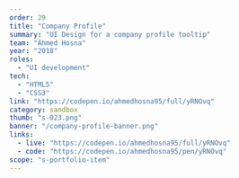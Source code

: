 ```yaml
---
order: 29
title: "Company Profile"
summary: "UI Design for a company profile tooltip"
team: "Ahmed Hosna"
year: "2018"
roles:
  - "UI development"
tech:
  - "HTML5"
  - "CSS3"
link: "https://codepen.io/ahmedhosna95/full/yRNOvq"
category: sandbox
thumb: "s-023.png"
banner: "/company-profile-banner.png"
links:
  - live: "https://codepen.io/ahmedhosna95/full/yRNOvq"
  - code: "https://codepen.io/ahmedhosna95/pen/yRNOvq"
scope: "s-portfolio-item"
---
```

